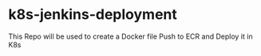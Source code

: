 # k8s-jenkins-deployment
This Repo will be used to create a Docker file  Push to ECR and Deploy it in K8s
